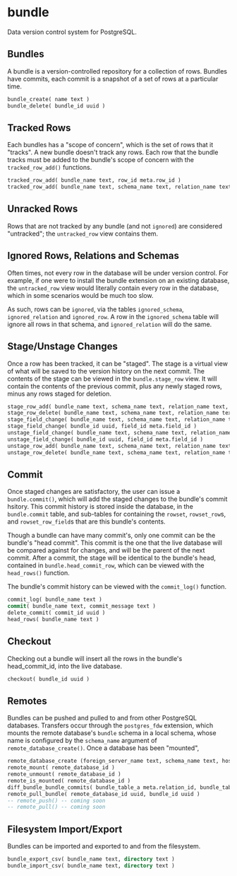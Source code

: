 # bundle

Data version control system for PostgreSQL.

## Bundles

A bundle is a version-controlled repository for a collection of rows.  Bundles have commits, each commit is a snapshot of a set of rows at a particular time.

```sql
bundle_create( name text )
bundle_delete( bundle_id uuid )
```

## Tracked Rows

Each bundles has a "scope of concern", which is the set of rows that it "tracks".  A new bundle doesn't track any rows.  Each row that the bundle tracks must be added to the bundle's scope of concern with the `tracked_row_add()` functions.

```sql
tracked_row_add( bundle_name text, row_id meta.row_id )
tracked_row_add( bundle_name text, schema_name text, relation_name text, pk_column_name text, pk_value text )
```

## Unracked Rows

Rows that are not tracked by any bundle (and not `ignored`) are considered "untracked"; the `untracked_row` view contains them.

## Ignored Rows, Relations and Schemas

Often times, not every row in the database will be under version control.  For example, if one were to install the bundle extension on an existing database, the `untracked_row` view would literally contain every row in the database, which in some scenarios would be much too slow.

As such, rows can be `ignored`, via the tables `ignored_schema`, `ignored_relation` and `ignored_row`.  A row in the `ignored_schema` table will ignore all rows in that schema, and `ignored_relation` will do the same.

## Stage/Unstage Changes

Once a row has been tracked, it can be "staged".  The stage is a virtual view of what will be saved to the version history on the next commit.  The contents of the stage can be viewed in the `bundle.stage_row` view.  It will contain the contents of the previous commit, plus any newly staged rows, minus any rows staged for deletion.

```sql
stage_row_add( bundle_name text, schema_name text, relation_name text, pk_column_name text, pk_value text )
stage_row_delete( bundle_name text, schema_name text, relation_name text, pk_column_name text, pk_value text )
stage_field_change( bundle_name text, schema_name text, relation_name text, pk_column_name text, pk_value text, column_name )
stage_field_change( bundle_id uuid, field_id meta.field_id )
unstage_field_change( bundle_name text, schema_name text, relation_name text, pk_column_name text, pk_value text, column_name )
unstage_field_change( bundle_id uuid, field_id meta.field_id )
unstage_row_add( bundle_name text, schema_name text, relation_name text, pk_column_name text, pk_value text )
unstage_row_delete( bundle_name text, schema_name text, relation_name text, pk_column_name text, pk_value text )
```

## Commit

Once staged changes are satisfactory, the user can issue a `bundle.commit()`, which will add the staged changes to the bundle's commit hsitory.  This commit history is stored inside the database, in the `bundle.commit` table, and sub-tables for containing the `rowset`, `rowset_row`s, and `rowset_row_field`s that are this bundle's contents.  

Though a bundle can have many commit's, only one commit can be the bundle's "head commit".  This commit is the one that the live database will be compared against for changes, and will be the parent of the next commit.  After a commit, the stage will be identical to the bundle's head, contained in `bundle.head_commit_row`, which can be viewed with the `head_rows()` function.

The bundle's commit history can be viewed with the `commit_log()` function.

```sql
commit_log( bundle_name text )
commit( bundle_name text, commit_message text )
delete_commit( commit_id uuid )
head_rows( bundle_name text )
```

## Checkout

Checking out a bundle will insert all the rows in the bundle's head_commit_id, into the live database.

```sql
checkout( bundle_id uuid )
```

## Remotes

Bundles can be pushed and pulled to and from other PostgreSQL databases.  Transfers occur through the `postgres_fdw` extension, which mounts the remote database's `bundle` schema in a local schema, whose name is configured by the `schema_name` argument of `remote_database_create()`.   Once a database has been "mounted", 

```sql
remote_database_create (foreign_server_name text, schema_name text, host text, port integer, dbname text, username text, password text)
remote_mount( remote_database_id )
remote_unmount( remote_database_id )
remote_is_mounted( remote_database_id )
diff_bundle_bundle_commits( bundle_table_a meta.relation_id, bundle_table_b relation_id meta.relation_id )
remote_pull_bundle( remote_database_id uuid, bundle_id uuid )
-- remote_push() -- coming soon
-- remote_pull() -- coming soon
```
## Filesystem Import/Export

Bundles can be imported and exported to and from the filesystem.

```sql
bundle_export_csv( bundle_name text, directory text )
bundle_import_csv( bundle_name text, directory text )
```
